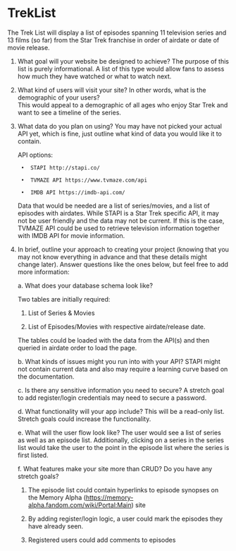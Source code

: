 # TrekList

The Trek List will display a list of episodes spanning 11 television series and 13 films (so far) from the Star Trek franchise in order of airdate or date of movie release.

1.	What goal will your website be designed to achieve?
The purpose of this list is purely informational.  A list of this type would allow fans to assess how much they have watched or what to watch next.

2.	What kind of users will visit your site? In other words, what is the demographic of
your users?  
This would appeal to a demographic of all ages who enjoy Star Trek and want to see a timeline of the series.

3.	What data do you plan on using? You may have not picked your actual API yet,
which is fine, just outline what kind of data you would like it to contain.

	API options:
	
	     •	STAPI http://stapi.co/
	
	     •	TVMAZE API https://www.tvmaze.com/api
	
	     •	IMDB API https://imdb-api.com/
	
	Data that would be needed are a list of series/movies, and a list of episodes with airdates.  While STAPI is a Star Trek specific API, it may not be user friendly and the data may not be current.  If this is the case, TVMAZE API could be used to retrieve television information together with IMDB API for movie information.


4.	In brief, outline your approach to creating your project (knowing that you may not
know everything in advance and that these details might change later). Answer
questions like the ones below, but feel free to add more information:

      a. What does your database schema look like?

    Two tables are initially required:

   	 1) List of Series & Movies

  	 2) List of Episodes/Movies with respective airdate/release date.
     
      The tables could be loaded with the data from the API(s) and then queried in airdate order to load the page.

      b. What kinds of issues might you run into with your API?
      STAPI might not contain current data and also may require a learning curve based on the documentation.

      c. Is there any sensitive information you need to secure?
      A stretch goal to add register/login credentials may need to secure a password.

      d. What functionality will your app include?
      This will be a read-only list.  Stretch goals could increase the functionality.

      e. What will the user flow look like?
      The user would see a list of series as well as an episode list.  Additionally, clicking on a series in the series list would take the user to the point       in the episode list where the series is first listed.

      f. What features make your site more than CRUD? Do you have any stretch goals?

      1)	The episode list could contain hyperlinks to episode synopses on the Memory Alpha (https://memory-alpha.fandom.com/wiki/Portal:Main) site

      2)	By adding register/login logic, a user could mark the episodes they have already seen.

      3)  Registered users could add comments to episodes
